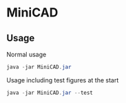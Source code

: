 # MiniCAD

## Usage

Normal usage 
``` java
java -jar MiniCAD.jar
```

Usage including test figures at the start
``` java
java -jar MiniCAD.jar --test
```
